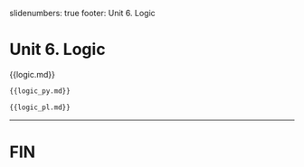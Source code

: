 slidenumbers: true
footer: Unit 6. Logic

# Unit 6. Logic

{{logic.md}}

~~~ python
{{logic_py.md}}
~~~

~~~ perl
{{logic_pl.md}}
~~~

---

# FIN

